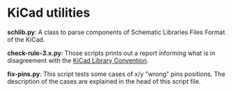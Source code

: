 
KiCad utilities
===============

**schlib.py**: A class to parse components of Schematic Libraries Files Format of the KiCad.


**check-rule-3.x.py**: Those scripts prints out a report informing what is in disagreement with the [KiCad Library Convention](https://github.com/KiCad/kicad-library/wiki/Kicad-Library-Convention).


**fix-pins.py**: This script tests some cases of x/y "wrong" pins positions. The description of the cases are explained in the head of this script file.

